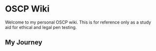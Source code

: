 # OSCP Wiki
Welcome to my personal OSCP wiki. This is for reference only as a study aid for ethical and legal pen testing. 


## My Journey








